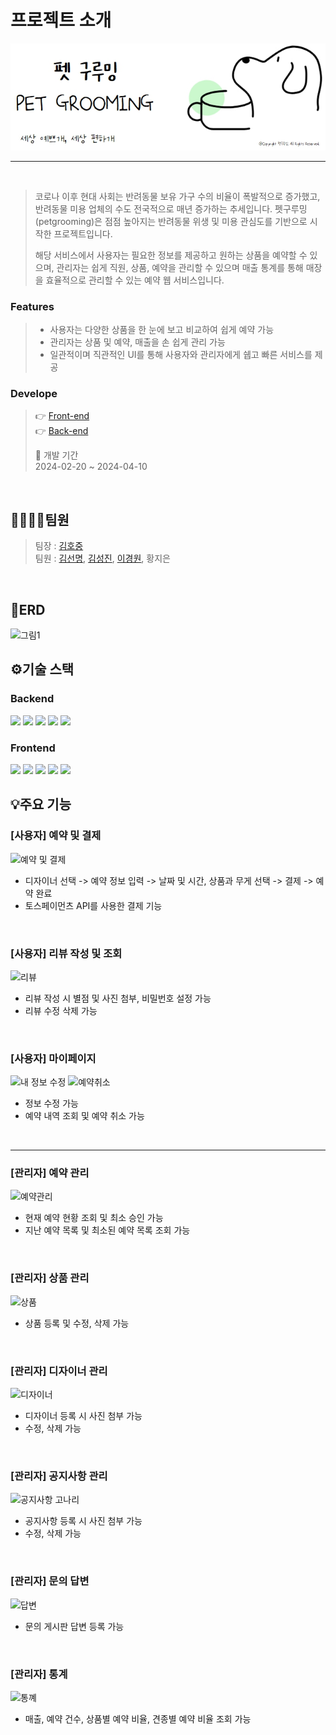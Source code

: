 # 프로젝트 소개
<div align=center>
  <img src="PetGrooming-Frontend/src/image/logo12.jpg" />
</div>

---
<br>

> 코로나 이후 현대 사회는 반려동물 보유 가구 수의 비율이 폭발적으로 증가했고, 반려동물 미용 업체의 수도 전국적으로 매년 증가하는 추세입니다.
> 펫구루밍(petgrooming)은 점점 높아지는 반려동물 위생 및 미용 관심도를 기반으로 시작한 프로젝트입니다.
>
> 해당 서비스에서 사용자는 필요한 정보를 제공하고 원하는 상품을 예약할 수 있으며, 관리자는 쉽게 직원, 상품, 예약을 관리할 수 있으며 매출 통계를 통해 매장을 효율적으로 관리할 수 있는 예약 웹 서비스입니다.

### Features
>* 사용자는 다양한 상품을 한 눈에 보고 비교하여 쉽게 예약 가능
>* 관리자는 상품 및 예약, 매출을 손 쉽게 관리 가능
>* 일관적이며 직관적인 UI를 통해 사용자와 관리자에게 쉡고 빠른 서비스를 제공

 ### Develope
> 👉 [Front-end](https://github.com/Kiddle-Way/PetGrooming/tree/main/PetGrooming-Frontend)<br>
> 👉 [Back-end](https://github.com/Kiddle-Way/PetGrooming/tree/main/PetGrooming-Backend)
> 
> 📆 개발 기간<br>
> 2024-02-20 ~ 2024-04-10
<br>

## 👨‍👨‍👦‍👦팀원
> 팀장 : <a href="">김호중</a><br>
> 팀원 : <a href="https://github.com/ssunmyung97">김선명</a>, <a href="https://github.com/stars8781">김성진</a>, <a href="https://github.com/sunshine149">이경원</a>, 황지은
<br>

## 📝ERD
![그림1](https://github.com/Kiddle-Way/PetGrooming/assets/153166162/b3b7398f-8831-42c4-b266-ea87dc5f5da2)
<br>

## ⚙기술 스택
### Backend
<img src="https://img.shields.io/badge/Spring Boot-6DB33F?style=for-the-badge&logo=springboot&logoColor=white"> <img src="https://img.shields.io/badge/Spring Security-6DB33F?style=for-the-badge&logo=springsecurity&logoColor=white"> <img src="https://img.shields.io/badge/JPA-83B81A?style=for-the-badge&logo=spring&logoColor=white"> <img src="https://img.shields.io/badge/oracle-F80000?style=for-the-badge&logo=oracle&logoColor=white"> <img src="https://img.shields.io/badge/jwt-000000?style=for-the-badge&logo=jsonwebtokens&logoColor=white">

### Frontend
<img src="https://img.shields.io/badge/react-61DAFB?style=for-the-badge&logo=react&logoColor=white"> <img src="https://img.shields.io/badge/tailwind css-06B6D4?style=for-the-badge&logo=tailwindcss&logoColor=white"> <img src="https://img.shields.io/badge/redux-764ABC?style=for-the-badge&logo=redux&logoColor=white"> <img src="https://img.shields.io/badge/axios-5A29E4?style=for-the-badge&logo=axios&logoColor=white"> <img src="https://img.shields.io/badge/daisy ui-5A0EF8?style=for-the-badge&logo=daisyui&logoColor=white">
<br>

## 💡주요 기능
### [사용자] 예약 및 결제
![예약 및 결제](https://github.com/Kiddle-Way/PetGrooming/assets/153166162/8dbb1b50-4b6c-43f5-93fa-ee2774578156)

* 디자이너 선택 -> 예약 정보 입력 -> 날짜 및 시간, 상품과 무게 선택 -> 결제 -> 예약 완료
* 토스페이먼츠 API를 사용한 결제 기능
<br>

### [사용자] 리뷰 작성 및 조회
![리뷰](https://github.com/Kiddle-Way/PetGrooming-Frontend/assets/153166162/ed0e61c8-70b0-42b2-b8e9-29ce19f64854)

* 리뷰 작성 시 별점 및 사진 첨부, 비밀번호 설정 가능
* 리뷰 수정 삭제 가능
<br>

### [사용자] 마이페이지
![내 정보 수정](https://github.com/Kiddle-Way/PetGrooming-Frontend/assets/153166162/ea31afe3-3075-470a-852c-9599c45844ab)
![예약취소](https://github.com/Kiddle-Way/PetGrooming-Frontend/assets/153166162/2ee2a65a-11f5-4236-80c2-eda746bb63c6)

* 정보 수정 가능
* 예약 내역 조회 및 예약 취소 가능
<br>

---
### [관리자] 예약 관리
![예약관리](https://github.com/Kiddle-Way/PetGrooming-Frontend/assets/153166162/8c677476-2000-449b-a3ad-8186328102e9)

* 현재 예약 현황 조회 및 최소 승인 가능
* 지난 예약 목록 및 최소된 예약 목록 조회 가능
<br>

### [관리자] 상품 관리
![상품](https://github.com/Kiddle-Way/PetGrooming-Frontend/assets/153166162/bbeb53da-c4af-470f-bd01-4962864efcf4)
* 상품 등록 및 수정, 삭제 가능
<br>

### [관리자] 디자이너 관리
![디자이너](https://github.com/Kiddle-Way/PetGrooming/assets/153166162/18a4788d-e1ee-4642-9e1f-71abde43f16a)
* 디자이너 등록 시 사진 첨부 가능
* 수정, 삭제 가능
<br>

### [관리자] 공지사항 관리
![공지사항 고나리](https://github.com/Kiddle-Way/PetGrooming/assets/153166162/a6577f10-10bc-4298-84bb-a76070ad4828)
* 공지사항 등록 시 사진 첨부 가능
* 수정, 삭제 가능
<br>

### [관리자] 문의 답변
![답변](https://github.com/Kiddle-Way/PetGrooming/assets/153166162/ef495702-9037-4cd2-bc21-96c9fbc38329)
* 문의 게시판 답변 등록 가능
<br>

### [관리자] 통계
![통꼐](https://github.com/Kiddle-Way/PetGrooming/assets/153166162/8ce7e35a-3ef8-4a0e-9255-a3cae9fd94c9)
* 매출, 예약 건수, 상품별 예약 비율, 견종별 예약 비율 조회 가능
<br>
